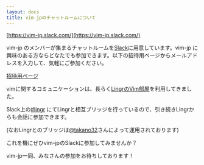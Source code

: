 ```yaml
---
layout: docs
title: vim-jpのチャットルームについて
---
```


[https://vim-jp.slack.com/](https://vim-jp.slack.com/)

vim-jp のメンバーが集まるチャットルームを[Slack](https://slack.com/)に用意しています。vim-jp に興味のある方ならどなたでも参加できます。以下の招待用ページからメールアドレスを入力して、気軽にご参加ください。

[招待用ページ](https://vim-jp.slack.com/join/shared_invite/enQtMzk2NDI1NjMwNTc5LWJhNDBiMDFlYzk4MzBiM2EyZWFiYTFjYTE0ZDk1MWJiNGZiMjRmNmQ3OTEyNjBkNjJhODJiNGRhYmZiNTcyMjA)

vimに関するコミュニケーションは、長らく[LingrのVim部屋](http://lingr.com/room/vim)を利用してきました。

Slack上の[#lingr](https://vim-jp.slackarchive.io/lingr) にてLingrと相互ブリッジを行っているので、引き続きLingrからも会話に参加できます。

(なおLingrとのブリッジは[@takano32](https://github.com/takano32)さんによって運用されております)

これを機にぜひvim-jpのSlackに参加してみませんか？

vim-jp一同、みなさんの参加をお待ちしております！
